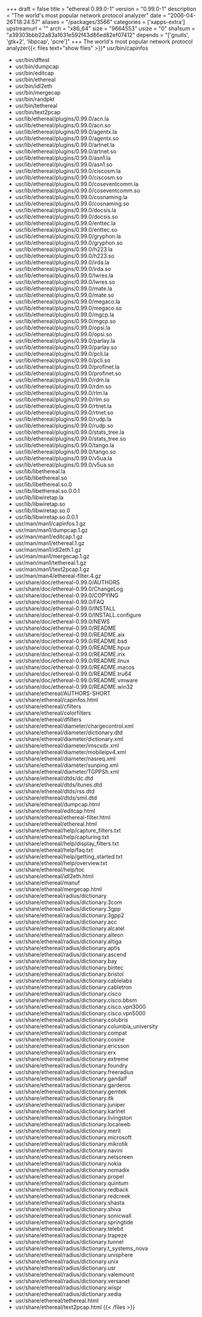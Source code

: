 +++
draft = false
title = "ethereal 0.99.0-1"
version = "0.99.0-1"
description = "The world's most popular network protocol analyzer"
date = "2006-04-26T18:24:57"
aliases = "/packages/3566"
categories = ['xapps-extra']
upstreamurl = ""
arch = "x86_64"
size = "9664553"
usize = "0"
sha1sum = "a39303bbb22a83a1631e592f43d86ed82ef07412"
depends = "['gnutls', 'gtk+2', 'libpcap', 'pcre']"
+++
The world's most popular network protocol analyzer{{< files text="show files" >}}* usr/bin/capinfos
* usr/bin/dftest
* usr/bin/dumpcap
* usr/bin/editcap
* usr/bin/ethereal
* usr/bin/idl2eth
* usr/bin/mergecap
* usr/bin/randpkt
* usr/bin/tethereal
* usr/bin/text2pcap
* usr/lib/ethereal/plugins/0.99.0/acn.la
* usr/lib/ethereal/plugins/0.99.0/acn.so
* usr/lib/ethereal/plugins/0.99.0/agentx.la
* usr/lib/ethereal/plugins/0.99.0/agentx.so
* usr/lib/ethereal/plugins/0.99.0/artnet.la
* usr/lib/ethereal/plugins/0.99.0/artnet.so
* usr/lib/ethereal/plugins/0.99.0/asn1.la
* usr/lib/ethereal/plugins/0.99.0/asn1.so
* usr/lib/ethereal/plugins/0.99.0/ciscosm.la
* usr/lib/ethereal/plugins/0.99.0/ciscosm.so
* usr/lib/ethereal/plugins/0.99.0/coseventcomm.la
* usr/lib/ethereal/plugins/0.99.0/coseventcomm.so
* usr/lib/ethereal/plugins/0.99.0/cosnaming.la
* usr/lib/ethereal/plugins/0.99.0/cosnaming.so
* usr/lib/ethereal/plugins/0.99.0/docsis.la
* usr/lib/ethereal/plugins/0.99.0/docsis.so
* usr/lib/ethereal/plugins/0.99.0/enttec.la
* usr/lib/ethereal/plugins/0.99.0/enttec.so
* usr/lib/ethereal/plugins/0.99.0/gryphon.la
* usr/lib/ethereal/plugins/0.99.0/gryphon.so
* usr/lib/ethereal/plugins/0.99.0/h223.la
* usr/lib/ethereal/plugins/0.99.0/h223.so
* usr/lib/ethereal/plugins/0.99.0/irda.la
* usr/lib/ethereal/plugins/0.99.0/irda.so
* usr/lib/ethereal/plugins/0.99.0/lwres.la
* usr/lib/ethereal/plugins/0.99.0/lwres.so
* usr/lib/ethereal/plugins/0.99.0/mate.la
* usr/lib/ethereal/plugins/0.99.0/mate.so
* usr/lib/ethereal/plugins/0.99.0/megaco.la
* usr/lib/ethereal/plugins/0.99.0/megaco.so
* usr/lib/ethereal/plugins/0.99.0/mgcp.la
* usr/lib/ethereal/plugins/0.99.0/mgcp.so
* usr/lib/ethereal/plugins/0.99.0/opsi.la
* usr/lib/ethereal/plugins/0.99.0/opsi.so
* usr/lib/ethereal/plugins/0.99.0/parlay.la
* usr/lib/ethereal/plugins/0.99.0/parlay.so
* usr/lib/ethereal/plugins/0.99.0/pcli.la
* usr/lib/ethereal/plugins/0.99.0/pcli.so
* usr/lib/ethereal/plugins/0.99.0/profinet.la
* usr/lib/ethereal/plugins/0.99.0/profinet.so
* usr/lib/ethereal/plugins/0.99.0/rdm.la
* usr/lib/ethereal/plugins/0.99.0/rdm.so
* usr/lib/ethereal/plugins/0.99.0/rlm.la
* usr/lib/ethereal/plugins/0.99.0/rlm.so
* usr/lib/ethereal/plugins/0.99.0/rtnet.la
* usr/lib/ethereal/plugins/0.99.0/rtnet.so
* usr/lib/ethereal/plugins/0.99.0/rudp.la
* usr/lib/ethereal/plugins/0.99.0/rudp.so
* usr/lib/ethereal/plugins/0.99.0/stats_tree.la
* usr/lib/ethereal/plugins/0.99.0/stats_tree.so
* usr/lib/ethereal/plugins/0.99.0/tango.la
* usr/lib/ethereal/plugins/0.99.0/tango.so
* usr/lib/ethereal/plugins/0.99.0/v5ua.la
* usr/lib/ethereal/plugins/0.99.0/v5ua.so
* usr/lib/libethereal.la
* usr/lib/libethereal.so
* usr/lib/libethereal.so.0
* usr/lib/libethereal.so.0.0.1
* usr/lib/libwiretap.la
* usr/lib/libwiretap.so
* usr/lib/libwiretap.so.0
* usr/lib/libwiretap.so.0.0.1
* usr/man/man1/capinfos.1.gz
* usr/man/man1/dumpcap.1.gz
* usr/man/man1/editcap.1.gz
* usr/man/man1/ethereal.1.gz
* usr/man/man1/idl2eth.1.gz
* usr/man/man1/mergecap.1.gz
* usr/man/man1/tethereal.1.gz
* usr/man/man1/text2pcap.1.gz
* usr/man/man4/ethereal-filter.4.gz
* usr/share/doc/ethereal-0.99.0/AUTHORS
* usr/share/doc/ethereal-0.99.0/ChangeLog
* usr/share/doc/ethereal-0.99.0/COPYING
* usr/share/doc/ethereal-0.99.0/FAQ
* usr/share/doc/ethereal-0.99.0/INSTALL
* usr/share/doc/ethereal-0.99.0/INSTALL.configure
* usr/share/doc/ethereal-0.99.0/NEWS
* usr/share/doc/ethereal-0.99.0/README
* usr/share/doc/ethereal-0.99.0/README.aix
* usr/share/doc/ethereal-0.99.0/README.bsd
* usr/share/doc/ethereal-0.99.0/README.hpux
* usr/share/doc/ethereal-0.99.0/README.irix
* usr/share/doc/ethereal-0.99.0/README.linux
* usr/share/doc/ethereal-0.99.0/README.macos
* usr/share/doc/ethereal-0.99.0/README.tru64
* usr/share/doc/ethereal-0.99.0/README.vmware
* usr/share/doc/ethereal-0.99.0/README.win32
* usr/share/ethereal/AUTHORS-SHORT
* usr/share/ethereal/capinfos.html
* usr/share/ethereal/cfilters
* usr/share/ethereal/colorfilters
* usr/share/ethereal/dfilters
* usr/share/ethereal/diameter/chargecontrol.xml
* usr/share/ethereal/diameter/dictionary.dtd
* usr/share/ethereal/diameter/dictionary.xml
* usr/share/ethereal/diameter/imscxdx.xml
* usr/share/ethereal/diameter/mobileipv4.xml
* usr/share/ethereal/diameter/nasreq.xml
* usr/share/ethereal/diameter/sunping.xml
* usr/share/ethereal/diameter/TGPPSh.xml
* usr/share/ethereal/dtds/dc.dtd
* usr/share/ethereal/dtds/itunes.dtd
* usr/share/ethereal/dtds/rss.dtd
* usr/share/ethereal/dtds/smil.dtd
* usr/share/ethereal/dumpcap.html
* usr/share/ethereal/editcap.html
* usr/share/ethereal/ethereal-filter.html
* usr/share/ethereal/ethereal.html
* usr/share/ethereal/help/capture_filters.txt
* usr/share/ethereal/help/capturing.txt
* usr/share/ethereal/help/display_filters.txt
* usr/share/ethereal/help/faq.txt
* usr/share/ethereal/help/getting_started.txt
* usr/share/ethereal/help/overview.txt
* usr/share/ethereal/help/toc
* usr/share/ethereal/idl2eth.html
* usr/share/ethereal/manuf
* usr/share/ethereal/mergecap.html
* usr/share/ethereal/radius/dictionary
* usr/share/ethereal/radius/dictionary.3com
* usr/share/ethereal/radius/dictionary.3gpp
* usr/share/ethereal/radius/dictionary.3gpp2
* usr/share/ethereal/radius/dictionary.acc
* usr/share/ethereal/radius/dictionary.alcatel
* usr/share/ethereal/radius/dictionary.alteon
* usr/share/ethereal/radius/dictionary.altiga
* usr/share/ethereal/radius/dictionary.aptis
* usr/share/ethereal/radius/dictionary.ascend
* usr/share/ethereal/radius/dictionary.bay
* usr/share/ethereal/radius/dictionary.bintec
* usr/share/ethereal/radius/dictionary.bristol
* usr/share/ethereal/radius/dictionary.cablelabs
* usr/share/ethereal/radius/dictionary.cabletron
* usr/share/ethereal/radius/dictionary.cisco
* usr/share/ethereal/radius/dictionary.cisco.bbsm
* usr/share/ethereal/radius/dictionary.cisco.vpn3000
* usr/share/ethereal/radius/dictionary.cisco.vpn5000
* usr/share/ethereal/radius/dictionary.colubris
* usr/share/ethereal/radius/dictionary.columbia_university
* usr/share/ethereal/radius/dictionary.compat
* usr/share/ethereal/radius/dictionary.cosine
* usr/share/ethereal/radius/dictionary.ericsson
* usr/share/ethereal/radius/dictionary.erx
* usr/share/ethereal/radius/dictionary.extreme
* usr/share/ethereal/radius/dictionary.foundry
* usr/share/ethereal/radius/dictionary.freeradius
* usr/share/ethereal/radius/dictionary.gandalf
* usr/share/ethereal/radius/dictionary.garderos
* usr/share/ethereal/radius/dictionary.gemtek
* usr/share/ethereal/radius/dictionary.itk
* usr/share/ethereal/radius/dictionary.juniper
* usr/share/ethereal/radius/dictionary.karlnet
* usr/share/ethereal/radius/dictionary.livingston
* usr/share/ethereal/radius/dictionary.localweb
* usr/share/ethereal/radius/dictionary.merit
* usr/share/ethereal/radius/dictionary.microsoft
* usr/share/ethereal/radius/dictionary.mikrotik
* usr/share/ethereal/radius/dictionary.navini
* usr/share/ethereal/radius/dictionary.netscreen
* usr/share/ethereal/radius/dictionary.nokia
* usr/share/ethereal/radius/dictionary.nomadix
* usr/share/ethereal/radius/dictionary.propel
* usr/share/ethereal/radius/dictionary.quintum
* usr/share/ethereal/radius/dictionary.redback
* usr/share/ethereal/radius/dictionary.redcreek
* usr/share/ethereal/radius/dictionary.shasta
* usr/share/ethereal/radius/dictionary.shiva
* usr/share/ethereal/radius/dictionary.sonicwall
* usr/share/ethereal/radius/dictionary.springtide
* usr/share/ethereal/radius/dictionary.telebit
* usr/share/ethereal/radius/dictionary.trapeze
* usr/share/ethereal/radius/dictionary.tunnel
* usr/share/ethereal/radius/dictionary.t_systems_nova
* usr/share/ethereal/radius/dictionary.unisphere
* usr/share/ethereal/radius/dictionary.unix
* usr/share/ethereal/radius/dictionary.usr
* usr/share/ethereal/radius/dictionary.valemount
* usr/share/ethereal/radius/dictionary.versanet
* usr/share/ethereal/radius/dictionary.wispr
* usr/share/ethereal/radius/dictionary.xedia
* usr/share/ethereal/tethereal.html
* usr/share/ethereal/text2pcap.html
{{< /files >}}